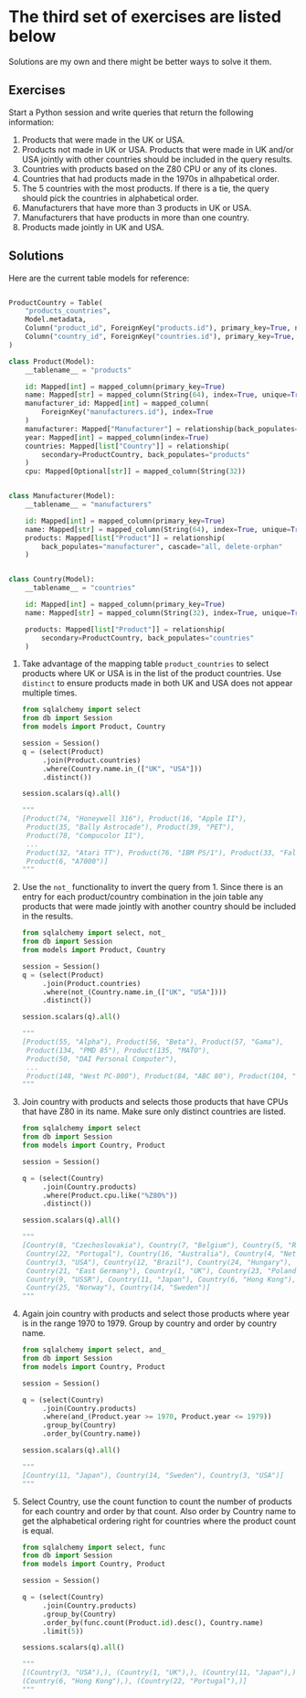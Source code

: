 # The third set of exercises are listed below

Solutions are my own and there might be better ways to solve it them.

## Exercises

Start a Python session and write queries that return the following information:

1. Products that were made in the UK or USA.
2. Products not made in UK or USA. Products that were made in UK and/or USA
   jointly with other countries should be included in the query results.
3. Countries with products based on the Z80 CPU or any of its clones.
4. Countries that had products made in the 1970s in alhpabetical order.
5. The 5 countries with the most products. If there is a tie, the query should
   pick the countries in alphabetical order.
6. Manufacturers that have more than 3 products in UK or USA.
7. Manufacturers that have products in more than one country.
8. Products made jointly in UK and USA.

## Solutions

Here are the current table models for reference:

```python

ProductCountry = Table(
    "products_countries",
    Model.metadata,
    Column("product_id", ForeignKey("products.id"), primary_key=True, nullable=False),
    Column("country_id", ForeignKey("countries.id"), primary_key=True, nullable=False),
)

class Product(Model):
    __tablename__ = "products"

    id: Mapped[int] = mapped_column(primary_key=True)  
    name: Mapped[str] = mapped_column(String(64), index=True, unique=True)
    manufacturer_id: Mapped[int] = mapped_column(
        ForeignKey("manufacturers.id"), index=True
    )
    manufacturer: Mapped["Manufacturer"] = relationship(back_populates="products")
    year: Mapped[int] = mapped_column(index=True)
    countries: Mapped[list["Country"]] = relationship(
        secondary=ProductCountry, back_populates="products"
    )
    cpu: Mapped[Optional[str]] = mapped_column(String(32))


class Manufacturer(Model):
    __tablename__ = "manufacturers"

    id: Mapped[int] = mapped_column(primary_key=True)
    name: Mapped[str] = mapped_column(String(64), index=True, unique=True)
    products: Mapped[list["Product"]] = relationship(
        back_populates="manufacturer", cascade="all, delete-orphan"
    )


class Country(Model):
    __tablename__ = "countries"

    id: Mapped[int] = mapped_column(primary_key=True)
    name: Mapped[str] = mapped_column(String(32), index=True, unique=True)

    products: Mapped[list["Product"]] = relationship(
        secondary=ProductCountry, back_populates="countries"
    )

```

1. Take advantage of the mapping table `product_countries` to select products
   where UK or USA is in the list of the product countries. Use `distinct` to
   ensure products made in both UK and USA does not appear multiple times.

   ```python
   from sqlalchemy import select
   from db import Session
   from models import Product, Country

   session = Session()
   q = (select(Product)
        .join(Product.countries)
        .where(Country.name.in_(["UK", "USA"]))
        .distinct())

   session.scalars(q).all()

   """
   [Product(74, "Honeywell 316"), Product(16, "Apple II"),
    Product(35, "Bally Astrocade"), Product(39, "PET"),
    Product(78, "Compucolor II"),
    ...
    Product(32, "Atari TT"), Product(76, "IBM PS/1"), Product(33, "Falcon"),
    Product(6, "A7000")]
   """
   ```

2. Use the `not_` functionality to invert the query from 1. Since there is an
   entry for each product/country combination in the join table any products
   that were made jointly with another country should be included in the
   results.

   ```python
   from sqlalchemy import select, not_
   from db import Session
   from models import Product, Country

   session = Session()
   q = (select(Product)
        .join(Product.countries)
        .where(not_(Country.name.in_(["UK", "USA"])))
        .distinct())

   session.scalars(q).all()

   """
   [Product(55, "Alpha"), Product(56, "Beta"), Product(57, "Gama"),
    Product(134, "PMD 85"), Product(135, "MAŤO"),
    Product(50, "DAI Personal Computer"),
    ...
    Product(148, "West PC-800"), Product(84, "ABC 80"), Product(104, "Euro PC")]
   """
   ```

3. Join country with products and selects those products that have CPUs that
   have Z80 in its name. Make sure only distinct countries are listed.

   ```python
   from sqlalchemy import select
   from db import Session
   from models import Country, Product

   session = Session()

   q = (select(Country)
        .join(Country.products)
        .where(Product.cpu.like("%Z80%"))
        .distinct())

   session.scalars(q).all()

   """
   [Country(8, "Czechoslovakia"), Country(7, "Belgium"), Country(5, "Romania"),
    Country(22, "Portugal"), Country(16, "Australia"), Country(4, "Netherlands"),
    Country(3, "USA"), Country(12, "Brazil"), Country(24, "Hungary"),
    Country(21, "East Germany"), Country(1, "UK"), Country(23, "Poland"),
    Country(9, "USSR"), Country(11, "Japan"), Country(6, "Hong Kong"),
    Country(25, "Norway"), Country(14, "Sweden")]
   """
   ```

4. Again join country with products and select those products where year is
   in the range 1970 to 1979. Group by country and order by country name.

   ```python
   from sqlalchemy import select, and_
   from db import Session
   from models import Country, Product

   session = Session()

   q = (select(Country)
        .join(Country.products)
        .where(and_(Product.year >= 1970, Product.year <= 1979))
        .group_by(Country)
        .order_by(Country.name))

   session.scalars(q).all()

   """
   [Country(11, "Japan"), Country(14, "Sweden"), Country(3, "USA")]
   """
   ```

5. Select Country, use the count function to count the number of products for
   each country and order by that count. Also order by Country name to get the
   alphabetical ordering right for countries where the product count is equal.

   ```python
   from sqlalchemy import select, func
   from db import Session
   from models import Country, Product

   session = Session()
   
   q = (select(Country)
        .join(Country.products)
        .group_by(Country)
        .order_by(func.count(Product.id).desc(), Country.name)
        .limit(5))

   sessions.scalars(q).all()

   """
   [(Country(3, "USA"),), (Country(1, "UK"),), (Country(11, "Japan"),),
   (Country(6, "Hong Kong"),), (Country(22, "Portugal"),)]
   """
   ```
